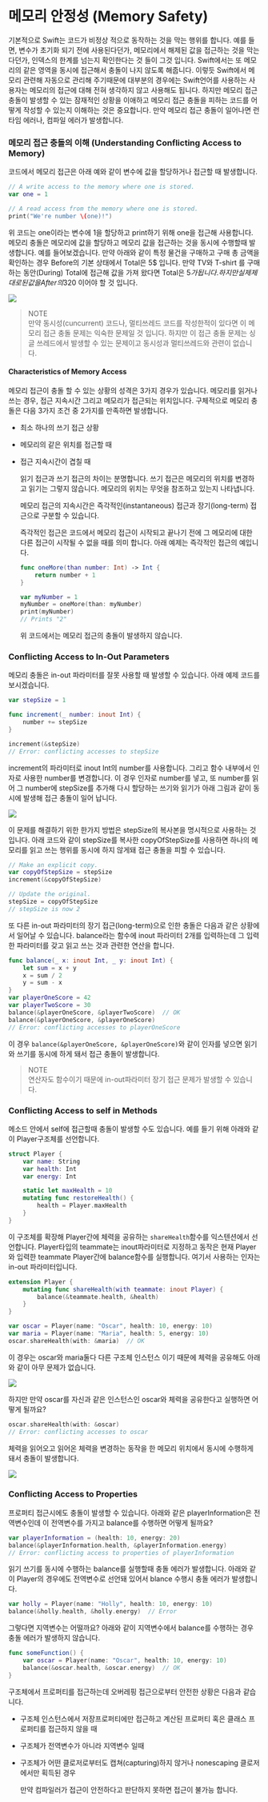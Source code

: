 # 메모리 안정성 \(Memory Safety\)

기본적으로 Swift는 코드가 비정상 적으로 동작하는 것을 막는 행위를 합니다. 예를 들면, 변수가 초기화 되기 전에 사용된다던가, 메모리에서 해제된 값을 접근하는 것을 막는 다던가, 인덱스의 한계를 넘는지 확인한다는 것 들이 그것 입니다. Swift에서는 또 메모리의 같은 영역을 동시에 접근해서 충돌이 나지 않도록 해줍니다. 이렇듯 Swift에서 메모리 관련해 자동으로 관리해 주기때문에 대부분의 경우에는 Swift언어를 사용하는 사용자는 메모리의 접근에 대해 전혀 생각하지 않고 사용해도 됩니다. 하지만 메모리 접근 충돌이 발생할 수 있는 잠재적인 상황을 이애하고 메모리 접근 충돌을 피하는 코드를 어떻게 작성할 수 있는지 이해하는 것은 중요합니다. 만약 메모리 접근 충돌이 일어나면 런타임 에러나, 컴파일 에러가 발생합니다.

### 메모리 접근 충돌의 이해 \(Understanding Conflicting Access to Memory\)

코드에서 메모리 접근은 아래 예와 같이 변수에 값을 할당하거나 접근할 때 발생합니다.

```swift
// A write access to the memory where one is stored.
var one = 1

// A read access from the memory where one is stored.
print("We're number \(one)!")
```

위 코드는 one이라는 변수에 1을 할당하고 print하기 위해 one을 접근해 사용합니다. 메모리 충돌은 메모리에 값을 할당하고 메모리 값을 접근하는 것을 동시에 수행할때 발생합니다. 예를 들어보겠습니다. 만약 아래와 같이 특정 물건을 구매하고 구매 총 금액을 확인하는 경우 Before의 기본 상태에서 Total은 5$ 입니다. 만약 TV와 T-shirt 를 구매하는 동안\(During\) Total에 접근해 값을 가져 왔다면 Total은 5$가 됩니다. 하지만 실제 제대로 된 값을 After의 320$ 이어야 할 것 입니다.

![](.gitbook/assets/memory_shopping_2x.png)

> NOTE   
> 만약 동시성\(cuncurrent\) 코드나, 멀티쓰레드 코드를 작성한적이 있다면 이 메모리 접근 충돌 문제는 익숙한 문제일 것 입니다. 하지만 이 접근 충돌 문제는 싱글 쓰레드에서 발생할 수 있는 문제이고 동시성과 멀티쓰레드와 관련이 없습니다.

#### Characteristics of Memory Access

메모리 접근이 충돌 할 수 있는 상황의 성격은 3가지 경우가 있습니다. 메모리를 읽거나 쓰는 경우, 접근 지속시간 그리고 메모리가 접근되는 위치입니다. 구체적으로 메모리 충돌은 다음 3가지 조건 중 2가지를 만족하면 발생합니다.

* 최소 하나의 쓰기 접근 상황
* 메모리의 같은 위치를 접근할 때
* 접근 지속시간이 겹칠 때

  읽기 접근과 쓰기 접근의 차이는 분명합니다. 쓰기 접근은 메모리의 위치를 변경하고 읽기는 그렇지 않습니다. 메모리의 위치는 무엇을 참조하고 있는지 나타냅니다.

  메모리 접근의 지속시간은 즉각적인\(instantaneous\) 접근과 장기\(long-term\) 접근으로 구분할 수 있습니다. 

  즉각적인 접근은 코드에서 메모리 접근이 시작되고 끝나기 전에 그 메모리에 대한 다른 접근이 시작될 수 없을 때를 의미 합니다. 아래 예제는 즉각적인 접근의 예입니다.



  ```swift
  func oneMore(than number: Int) -> Int {
      return number + 1
  }

  var myNumber = 1
  myNumber = oneMore(than: myNumber)
  print(myNumber)
  // Prints "2"
  ```

  위 코드에서는 메모리 접근의 충돌이 발생하지 않습니다.

### Conflicting Access to In-Out Parameters

메모리 충돌은 in-out 파라미터를 잘못 사용할 때 발생할 수 있습니다. 아래 예제 코드를 보시겠습니다.

```swift
var stepSize = 1

func increment(_ number: inout Int) {
    number += stepSize
}

increment(&stepSize)
// Error: conflicting accesses to stepSize
```

increment의 파라미터로 inout Int의 number를 사용합니다. 그리고 함수 내부에서 인자로 사용한 number를 변경합니다. 이 경우 인자로 number를 넣고, 또 number를 읽어 그 number에 stepSize를 추가해 다시 할당하는 쓰기와 읽기가 아래 그림과 같이 동시에 발생해 접근 충돌이 일어 납니다.

![](.gitbook/assets/memory_increment_2x.png)

이 문제를 해결하기 위한 한가지 방법은 stepSize의 복사본을 명시적으로 사용하는 것입니다. 아래 코드와 같이 stepSize를 복사한 copyOfStepSize를 사용하면 하나의 메모리를 읽고 쓰는 행위를 동시에 하지 않게돼 접근 충돌을 피할 수 있습니다.

```swift
// Make an explicit copy.
var copyOfStepSize = stepSize
increment(&copyOfStepSize)

// Update the original.
stepSize = copyOfStepSize
// stepSize is now 2
```

또 다른 in-out 파라미터의 장기 접근\(long-term\)으로 인한 충돌은 다음과 같은 상황에서 일어날 수 있습니다. balance라는 함수에 inout 파라미터 2개를 입력하는데 그 입력한 파라미터를 갖고 읽고 쓰는 것과 관련한 연산을 합니다.

```swift
func balance(_ x: inout Int, _ y: inout Int) {
    let sum = x + y
    x = sum / 2
    y = sum - x
}
var playerOneScore = 42
var playerTwoScore = 30
balance(&playerOneScore, &playerTwoScore)  // OK
balance(&playerOneScore, &playerOneScore)
// Error: conflicting accesses to playerOneScore
```

이 경우 `balance(&playerOneScore, &playerOneScore)`와 같이 인자를 넣으면 읽기와 쓰기를 동시에 하게 돼서 접근 충돌이 발생합니다.

> NOTE   
> 연산자도 함수이기 때문에 in-out파라미터 장기 접근 문제가 발생할 수 있습니다.

### Conflicting Access to self in Methods

메소드 안에서 self에 접근할때 충돌이 발생할 수도 있습니다. 예를 들기 위해 아래와 같이 Player구조체를 선언합니다.

```swift
struct Player {
    var name: String
    var health: Int
    var energy: Int

    static let maxHealth = 10
    mutating func restoreHealth() {
        health = Player.maxHealth
    }
}
```

이 구조체를 확장해 Player간에 체력을 공유하는 `shareHealth`함수를 익스텐션에서 선언합니다. Player타입의 teammate는 inout파라미터로 지정하고 동작은 현재 Player와 입력한 teammate Player간에 balance함수를 실행합니다. 여기서 사용하는 인자는 in-out 파라미터입니다.

```swift
extension Player {
    mutating func shareHealth(with teammate: inout Player) {
        balance(&teammate.health, &health)
    }
}

var oscar = Player(name: "Oscar", health: 10, energy: 10)
var maria = Player(name: "Maria", health: 5, energy: 10)
oscar.shareHealth(with: &maria)  // OK
```

이 경우는 oscar와 maria둘다 다른 구조체 인스턴스 이기 때문에 체력을 공유해도 아래와 같이 아무 문제가 없습니다.

![](.gitbook/assets/memory_share_health_maria_2x.png)

하지만 만약 oscar를 자신과 같은 인스턴스인 oscar와 체력을 공유한다고 실행하면 어떻게 될까요?

```swift
oscar.shareHealth(with: &oscar)
// Error: conflicting accesses to oscar
```

체력을 읽어오고 읽어온 체력을 변경하는 동작을 한 메모리 위치에서 동시에 수행하게 돼서 충돌이 발생합니다.

![](.gitbook/assets/memory_share_health_oscar_2x.png)

### Conflicting Access to Properties

프로퍼티 접근시에도 충돌이 발생할 수 있습니다. 아래와 같은 playerInformation은 전역변수인데 이 전역변수를 가지고 balance를 수행하면 어떻게 될까요?

```swift
var playerInformation = (health: 10, energy: 20)
balance(&playerInformation.health, &playerInformation.energy)
// Error: conflicting access to properties of playerInformation
```

읽기 쓰기를 동시에 수행하는 balance를 실행할때 충돌 에러가 발생합니다. 아래와 같이 Player의 경우에도 전역변수로 선언돼 있어서 blance 수행시 충돌 에러가 발생합니다.

```swift
var holly = Player(name: "Holly", health: 10, energy: 10)
balance(&holly.health, &holly.energy)  // Error
```

그렇다면 지역변수는 어떨까요? 아래와 같이 지역변수에서 balance를 수행하는 경우 충돌 에러가 발생하지 않습니다.

```swift
func someFunction() {
    var oscar = Player(name: "Oscar", health: 10, energy: 10)
    balance(&oscar.health, &oscar.energy)  // OK
}
```

구조체에서 프로퍼티를 접근하는데 오버레핑 접근으로부터 안전한 상황은 다음과 같습니다.

* 구조체 인스턴스에서 저장프로퍼티에만 접근하고 계산된 프로퍼티 혹은 클래스 프로퍼티를 접근하지 않을 때
* 구조체가 전역변수가 아니라 지역변수 일때
* 구조체가 어떤 클로저로부터도 캡쳐\(capturing\)하지 않거나 nonescaping 클로저에서만 획득된 경우

  만약 컴파일러가 접근이 안전하다고 판단하지 못하면 접근이 불가능 합니다.



